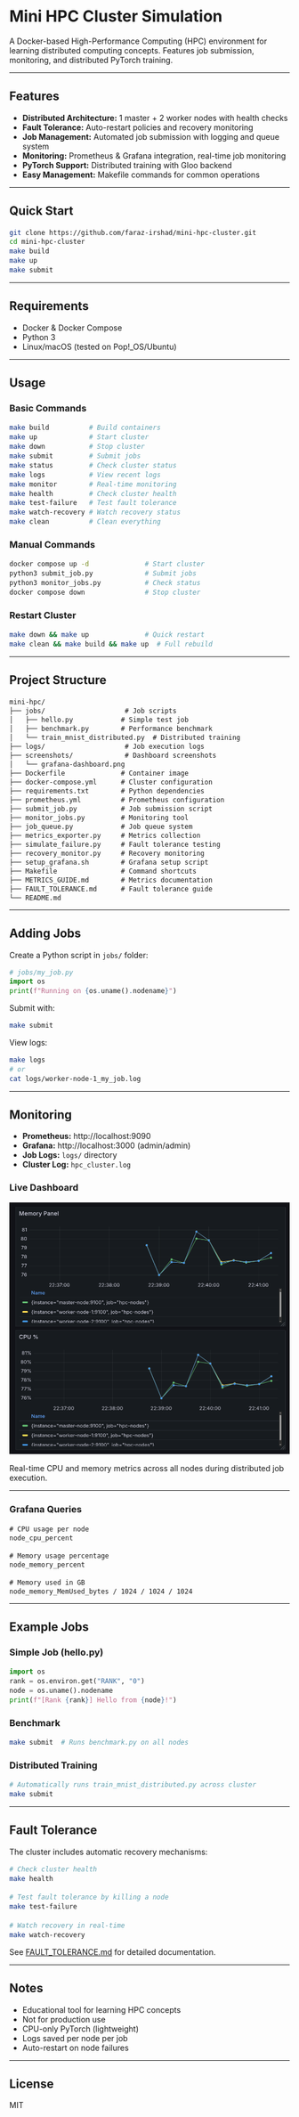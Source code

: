 # Mini HPC Cluster Simulation

A Docker-based High-Performance Computing (HPC) environment for learning distributed computing concepts. Features job submission, monitoring, and distributed PyTorch training.

---

## Features

* **Distributed Architecture:** 1 master + 2 worker nodes with health checks
* **Fault Tolerance:** Auto-restart policies and recovery monitoring
* **Job Management:** Automated job submission with logging and queue system
* **Monitoring:** Prometheus & Grafana integration, real-time job monitoring
* **PyTorch Support:** Distributed training with Gloo backend
* **Easy Management:** Makefile commands for common operations

---

## Quick Start

```bash
git clone https://github.com/faraz-irshad/mini-hpc-cluster.git
cd mini-hpc-cluster
make build
make up
make submit
```

---

## Requirements

* Docker & Docker Compose
* Python 3
* Linux/macOS (tested on Pop!_OS/Ubuntu)

---

## Usage

### Basic Commands

```bash
make build          # Build containers
make up             # Start cluster
make down           # Stop cluster
make submit         # Submit jobs
make status         # Check cluster status
make logs           # View recent logs
make monitor        # Real-time monitoring
make health         # Check cluster health
make test-failure   # Test fault tolerance
make watch-recovery # Watch recovery status
make clean          # Clean everything
```

### Manual Commands

```bash
docker compose up -d              # Start cluster
python3 submit_job.py             # Submit jobs
python3 monitor_jobs.py           # Check status
docker compose down               # Stop cluster
```

### Restart Cluster

```bash
make down && make up              # Quick restart
make clean && make build && make up  # Full rebuild
```

---

## Project Structure

```
mini-hpc/
├── jobs/                    # Job scripts
│   ├── hello.py            # Simple test job
│   ├── benchmark.py        # Performance benchmark
│   └── train_mnist_distributed.py  # Distributed training
├── logs/                    # Job execution logs
├── screenshots/             # Dashboard screenshots
│   └── grafana-dashboard.png
├── Dockerfile              # Container image
├── docker-compose.yml      # Cluster configuration
├── requirements.txt        # Python dependencies
├── prometheus.yml          # Prometheus configuration
├── submit_job.py           # Job submission script
├── monitor_jobs.py         # Monitoring tool
├── job_queue.py            # Job queue system
├── metrics_exporter.py     # Metrics collection
├── simulate_failure.py     # Fault tolerance testing
├── recovery_monitor.py     # Recovery monitoring
├── setup_grafana.sh        # Grafana setup script
├── Makefile                # Command shortcuts
├── METRICS_GUIDE.md        # Metrics documentation
├── FAULT_TOLERANCE.md      # Fault tolerance guide
└── README.md
```

---

## Adding Jobs

Create a Python script in `jobs/` folder:

```python
# jobs/my_job.py
import os
print(f"Running on {os.uname().nodename}")
```

Submit with:

```bash
make submit
```

View logs:

```bash
make logs
# or
cat logs/worker-node-1_my_job.log
```

---

## Monitoring

* **Prometheus:** http://localhost:9090
* **Grafana:** http://localhost:3000 (admin/admin)
* **Job Logs:** `logs/` directory
* **Cluster Log:** `hpc_cluster.log`

### Live Dashboard

![HPC Cluster Monitoring](screenshots/grafana-dashboard.png)

Real-time CPU and memory metrics across all nodes during distributed job execution.

---

### Grafana Queries

```promql
# CPU usage per node
node_cpu_percent

# Memory usage percentage
node_memory_percent

# Memory used in GB
node_memory_MemUsed_bytes / 1024 / 1024 / 1024
```

---

## Example Jobs

### Simple Job (hello.py)
```python
import os
rank = os.environ.get("RANK", "0")
node = os.uname().nodename
print(f"[Rank {rank}] Hello from {node}!")
```

### Benchmark
```bash
make submit  # Runs benchmark.py on all nodes
```

### Distributed Training
```bash
# Automatically runs train_mnist_distributed.py across cluster
make submit
```

---

## Fault Tolerance

The cluster includes automatic recovery mechanisms:

```bash
# Check cluster health
make health

# Test fault tolerance by killing a node
make test-failure

# Watch recovery in real-time
make watch-recovery
```

See [FAULT_TOLERANCE.md](FAULT_TOLERANCE.md) for detailed documentation.

---

## Notes

* Educational tool for learning HPC concepts
* Not for production use
* CPU-only PyTorch (lightweight)
* Logs saved per node per job
* Auto-restart on node failures

---

## License

MIT

